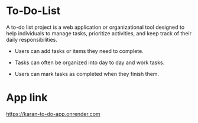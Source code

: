 # To-Do-List
A to-do list project is a web application or organizational tool designed to help individuals to manage tasks, prioritize activities, and keep track of their daily responsibilities. 

* Users can add tasks or items they need to complete.

* Tasks can often be organized into day to day and work tasks.

* Users can mark tasks as completed when they finish them.
# App link
https://karan-to-do-app.onrender.com
